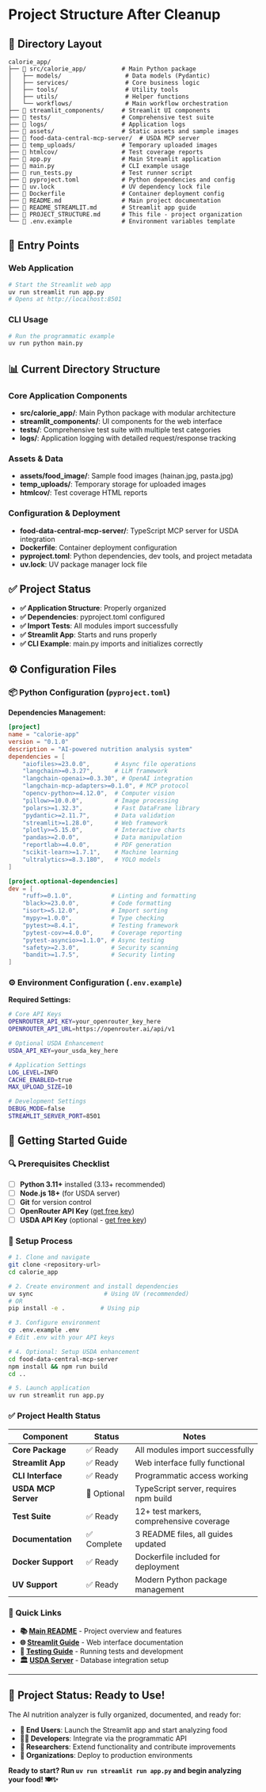 # Project Structure After Cleanup

## 📂 Directory Layout

```
calorie_app/
├── 📁 src/calorie_app/          # Main Python package
│   ├── models/                  # Data models (Pydantic)
│   ├── services/                # Core business logic
│   ├── tools/                   # Utility tools
│   ├── utils/                   # Helper functions
│   └── workflows/               # Main workflow orchestration
├── 📁 streamlit_components/     # Streamlit UI components
├── 📁 tests/                    # Comprehensive test suite
├── 📁 logs/                     # Application logs
├── 📁 assets/                   # Static assets and sample images
├── 📁 food-data-central-mcp-server/  # USDA MCP server
├── 📁 temp_uploads/             # Temporary uploaded images
├── 📁 htmlcov/                  # Test coverage reports
├── 📄 app.py                    # Main Streamlit application
├── 📄 main.py                   # CLI example usage
├── 📄 run_tests.py              # Test runner script
├── 📄 pyproject.toml            # Python dependencies and config
├── 📄 uv.lock                   # UV dependency lock file
├── 📄 Dockerfile                # Container deployment config
├── 📄 README.md                 # Main project documentation
├── 📄 README_STREAMLIT.md       # Streamlit app guide
├── 📄 PROJECT_STRUCTURE.md      # This file - project organization
└── 📄 .env.example              # Environment variables template
```

## 🚀 Entry Points

### Web Application
```bash
# Start the Streamlit web app
uv run streamlit run app.py
# Opens at http://localhost:8501
```

### CLI Usage
```bash
# Run the programmatic example
uv run python main.py
```

## 📊 Current Directory Structure

### Core Application Components
- **src/calorie_app/**: Main Python package with modular architecture
- **streamlit_components/**: UI components for the web interface
- **tests/**: Comprehensive test suite with multiple test categories
- **logs/**: Application logging with detailed request/response tracking

### Assets & Data
- **assets/food_image/**: Sample food images (hainan.jpg, pasta.jpg)
- **temp_uploads/**: Temporary storage for uploaded images
- **htmlcov/**: Test coverage HTML reports

### Configuration & Deployment
- **food-data-central-mcp-server/**: TypeScript MCP server for USDA integration
- **Dockerfile**: Container deployment configuration
- **pyproject.toml**: Python dependencies, dev tools, and project metadata
- **uv.lock**: UV package manager lock file

## ✅ Project Status

- **✅ Application Structure**: Properly organized
- **✅ Dependencies**: pyproject.toml configured
- **✅ Import Tests**: All modules import successfully
- **✅ Streamlit App**: Starts and runs properly
- **✅ CLI Example**: main.py imports and initializes correctly

## ⚙️ Configuration Files

### 📦 Python Configuration (`pyproject.toml`)

**Dependencies Management:**
```toml
[project]
name = "calorie-app"
version = "0.1.0"
description = "AI-powered nutrition analysis system"
dependencies = [
    "aiofiles>=23.0.0",       # Async file operations
    "langchain>=0.3.27",      # LLM framework
    "langchain-openai>=0.3.30", # OpenAI integration
    "langchain-mcp-adapters>=0.1.0", # MCP protocol
    "opencv-python>=4.12.0",  # Computer vision
    "pillow>=10.0.0",         # Image processing
    "polars>=1.32.3",         # Fast DataFrame library
    "pydantic>=2.11.7",       # Data validation
    "streamlit>=1.28.0",      # Web framework
    "plotly>=5.15.0",         # Interactive charts
    "pandas>=2.0.0",          # Data manipulation
    "reportlab>=4.0.0",       # PDF generation
    "scikit-learn>=1.7.1",    # Machine learning
    "ultralytics>=8.3.180",   # YOLO models
]

[project.optional-dependencies]
dev = [
    "ruff>=0.1.0",           # Linting and formatting
    "black>=23.0.0",         # Code formatting
    "isort>=5.12.0",         # Import sorting
    "mypy>=1.0.0",           # Type checking
    "pytest>=8.4.1",         # Testing framework
    "pytest-cov>=4.0.0",     # Coverage reporting
    "pytest-asyncio>=1.1.0", # Async testing
    "safety>=2.3.0",         # Security scanning
    "bandit>=1.7.5",         # Security linting
]
```

### ⚙️ Environment Configuration (`.env.example`)

**Required Settings:**
```bash
# Core API Keys
OPENROUTER_API_KEY=your_openrouter_key_here
OPENROUTER_API_URL=https://openrouter.ai/api/v1

# Optional USDA Enhancement
USDA_API_KEY=your_usda_key_here

# Application Settings
LOG_LEVEL=INFO
CACHE_ENABLED=true
MAX_UPLOAD_SIZE=10

# Development Settings
DEBUG_MODE=false
STREAMLIT_SERVER_PORT=8501
```

## 🚀 Getting Started Guide

### 🔍 Prerequisites Checklist

- [ ] **Python 3.11+** installed (3.13+ recommended)
- [ ] **Node.js 18+** (for USDA server)
- [ ] **Git** for version control
- [ ] **OpenRouter API Key** ([get free key](https://openrouter.ai/))
- [ ] **USDA API Key** (optional - [get free key](https://fdc.nal.usda.gov/api-key-signup.html))

### 🔧 Setup Process

```bash
# 1. Clone and navigate
git clone <repository-url>
cd calorie_app

# 2. Create environment and install dependencies
uv sync                    # Using UV (recommended)
# OR
pip install -e .          # Using pip

# 3. Configure environment
cp .env.example .env
# Edit .env with your API keys

# 4. Optional: Setup USDA enhancement
cd food-data-central-mcp-server
npm install && npm run build
cd ..

# 5. Launch application
uv run streamlit run app.py
```

### ✅ Project Health Status

| Component | Status | Notes |
|-----------|--------|-------|
| **Core Package** | ✅ Ready | All modules import successfully |
| **Streamlit App** | ✅ Ready | Web interface fully functional |
| **CLI Interface** | ✅ Ready | Programmatic access working |
| **USDA MCP Server** | 🔶 Optional | TypeScript server, requires npm build |
| **Test Suite** | ✅ Ready | 12+ test markers, comprehensive coverage |
| **Documentation** | ✅ Complete | 3 README files, all guides updated |
| **Docker Support** | ✅ Ready | Dockerfile included for deployment |
| **UV Support** | ✅ Ready | Modern Python package management |

### 🔗 Quick Links

- **📚 [Main README](README.md)** - Project overview and features
- **🌐 [Streamlit Guide](README_STREAMLIT.md)** - Web interface documentation
- **🧪 [Testing Guide](tests/README.md)** - Running tests and development
- **🏛️ [USDA Server](food-data-central-mcp-server/README.md)** - Database integration setup

---

## 🎉 Project Status: Ready to Use!

The AI nutrition analyzer is fully organized, documented, and ready for:

- **👥 End Users**: Launch the Streamlit app and start analyzing food
- **👨‍💻 Developers**: Integrate via the programmatic API
- **🔬 Researchers**: Extend functionality and contribute improvements
- **🏢 Organizations**: Deploy to production environments

**Ready to start? Run `uv run streamlit run app.py` and begin analyzing your food! 🍽️✨**
